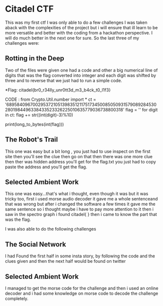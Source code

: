 # Citadel CTF

This was my first ctf I was only able to do a few challenges I was taken aback with the complexities of the project but i will ensure that ill learn to be more versatile and better with the coding from a hackathon perspective. I will do much better in the next one for sure. So the last three of my challenges were:

## Rotting in the Deep

Two of the files were given one had a code and other a big numerical line of digits that was the flag converted into integer and each digit was shifted by three and to reverse that we just had to run a simple code.

*Flag: citadel{br0_r34lly_unr0tt3d_m3_b4ck_t0_l1f3}

CODE :
from Crypto.Util.number import *
ct = '6895840967002953721051398351211751734500850509315790892845302801984496338433523326225010635779036738800318'
flag = ''
for digit in ct:
    flag += str((int(digit)-3)%10)

print(long_to_bytes(int(flag)))


## The Robot's Trail

This one was easy but a bit long , you just had to use inspect on the first site then you'll see the clue then go on that then there was one more clue then ther was hidden address you'll get for the flag.txt you just had to copy paste the address and you'll get the flag.


## Selected Ambient Work

This one was easy...that's what i thought, even though it was but it was tricky too, first i used morse audio decoder it gave me a whole sentenceand that was wrong but after i changed the software a few times it gave me the same sentence so i thought maybe i have to pay more attention to it then i saw in the spectro graph i found citadel{ } then i came to know the part that was the flag.


I was also able to do the following challenges 

## The Social Network 
I had Found the first half in some insta story, by following the code and the clues given and then the next half would be found on twitter 

## Selected Ambient Work 
I managed to get the morse code for the challenge and then i used an online decoder and i had some knowledge on morse code to decode the challenge completely.







